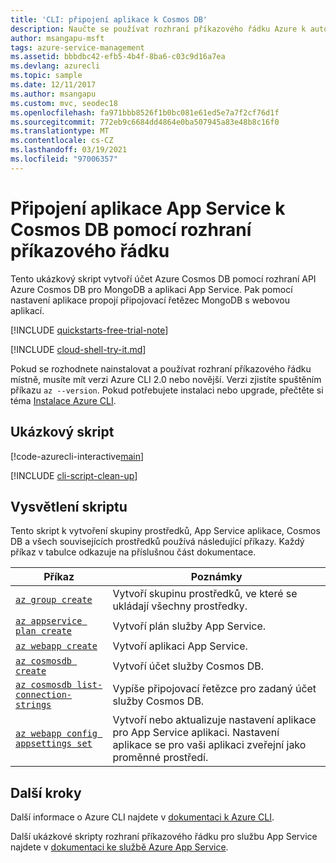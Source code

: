 ```yaml
---
title: 'CLI: připojení aplikace k Cosmos DB'
description: Naučte se používat rozhraní příkazového řádku Azure k automatizaci nasazení a správy aplikace App Service. V této ukázce se dozvíte, jak připojit aplikaci k MongoDB (Cosmos DB).
author: msangapu-msft
tags: azure-service-management
ms.assetid: bbbdbc42-efb5-4b4f-8ba6-c03c9d16a7ea
ms.devlang: azurecli
ms.topic: sample
ms.date: 12/11/2017
ms.author: msangapu
ms.custom: mvc, seodec18
ms.openlocfilehash: fa971bbb8526f1b0bc081e61ed5e7a7f2cf76d1f
ms.sourcegitcommit: 772eb9c6684dd4864e0ba507945a83e48b8c16f0
ms.translationtype: MT
ms.contentlocale: cs-CZ
ms.lasthandoff: 03/19/2021
ms.locfileid: "97006357"
---
```

# <a name="connect-an-app-service-app-to-cosmos-db-using-cli"></a>Připojení aplikace App Service k Cosmos DB pomocí rozhraní příkazového řádku

Tento ukázkový skript vytvoří účet Azure Cosmos DB pomocí rozhraní API Azure Cosmos DB pro MongoDB a aplikaci App Service. Pak pomocí nastavení aplikace propojí připojovací řetězec MongoDB s webovou aplikací.

[!INCLUDE [quickstarts-free-trial-note](../../../includes/quickstarts-free-trial-note.md)]

[!INCLUDE [cloud-shell-try-it.md](../../../includes/cloud-shell-try-it.md)]

Pokud se rozhodnete nainstalovat a používat rozhraní příkazového řádku místně, musíte mít verzi Azure CLI 2.0 nebo novější. Verzi zjistíte spuštěním příkazu `az --version`. Pokud potřebujete instalaci nebo upgrade, přečtěte si téma [Instalace Azure CLI]( /cli/azure/install-azure-cli).

## <a name="sample-script"></a>Ukázkový skript

[!code-azurecli-interactive[main](../../../cli_scripts/app-service/connect-to-documentdb/connect-to-documentdb.sh "Azure Cosmos DB")]

[!INCLUDE [cli-script-clean-up](../../../includes/cli-script-clean-up.md)]

## <a name="script-explanation"></a>Vysvětlení skriptu

Tento skript k vytvoření skupiny prostředků, App Service aplikace, Cosmos DB a všech souvisejících prostředků používá následující příkazy. Každý příkaz v tabulce odkazuje na příslušnou část dokumentace.

| Příkaz | Poznámky |
|---|---|
| [`az group create`](/cli/azure/group#az-group-create) | Vytvoří skupinu prostředků, ve které se ukládají všechny prostředky. |
| [`az appservice plan create`](/cli/azure/appservice/plan#az-appservice-plan-create) | Vytvoří plán služby App Service. |
| [`az webapp create`](/cli/azure/webapp#az-webapp-create) | Vytvoří aplikaci App Service. |
| [`az cosmosdb create`](/cli/azure/cosmosdb#az-cosmosdb-create) | Vytvoří účet služby Cosmos DB. |
| [`az cosmosdb list-connection-strings`](/cli/azure/cosmosdb#az-cosmosdb-list-connection-strings) | Vypíše připojovací řetězce pro zadaný účet služby Cosmos DB. |
| [`az webapp config appsettings set`](/cli/azure/webapp/config/appsettings#az-webapp-config-appsettings-set) | Vytvoří nebo aktualizuje nastavení aplikace pro App Service aplikaci. Nastavení aplikace se pro vaši aplikaci zveřejní jako proměnné prostředí. |

## <a name="next-steps"></a>Další kroky

Další informace o Azure CLI najdete v [dokumentaci k Azure CLI](/cli/azure).

Další ukázkové skripty rozhraní příkazového řádku pro službu App Service najdete v [dokumentaci ke službě Azure App Service](../samples-cli.md).

